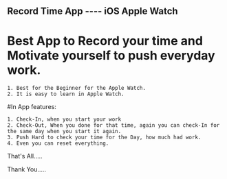 ## Record Time App ----  iOS Apple Watch

# Best App to Record your time and Motivate yourself to push everyday work.

	1. Best for the Beginner for the Apple Watch.
	2. It is easy to learn in Apple Watch.

#In App features:

	1. Check-In, when you start your work
	2. Check-Out, When you done for that time, again you can check-In for the same day when you start it again.
	3. Push Hard to check your time for the Day, how much had work.
	4. Even you can reset everything.

That's All.....


Thank You.....

